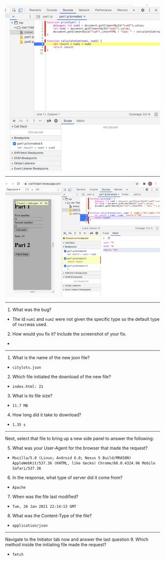 
![Image](breakpoint.jpg)
***
![Image](watchExpressionList.jpg)
***
1. What was the bug?
* The id `num1` and `num2` were not given the specific type so the default type of `text`was used.
2. How would you fix it? Include the screenshot of your fix.
* 

***
1. What is the name of the new json file?
* `citylots.json`
2. Which file initiated the download of the new file?
* `index.html: 21`
3. What is its file size?
* `11.7 MB`
4. How long did it take to download?
* `1.35 s`
***
Next, select that file to bring up a new side panel to answer the following:

5. What was your User-Agent for the browser that made the request?
* `Mozilla/5.0 (Linux; Android 6.0; Nexus 5 Build/MRA58N) AppleWebKit/537.36 (KHTML, like Gecko) Chrome/88.0.4324.96 Mobile Safari/537.36`
6. In the response, what type of server did it come from?
* `Apache`
7. When was the file last modified?
* `Tue, 26 Jan 2021 22:14:13 GMT`
8. What was the Content-Type of the file?
* `application/json`
***
Navigate to the Initiator tab now and answer the last question
9. Which method inside the initiating file made the request?
* `fetch`
